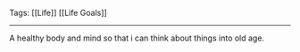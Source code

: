Tags: [[Life]] [[Life Goals]]
___
A healthy body and mind so that i can think about things into old age. 